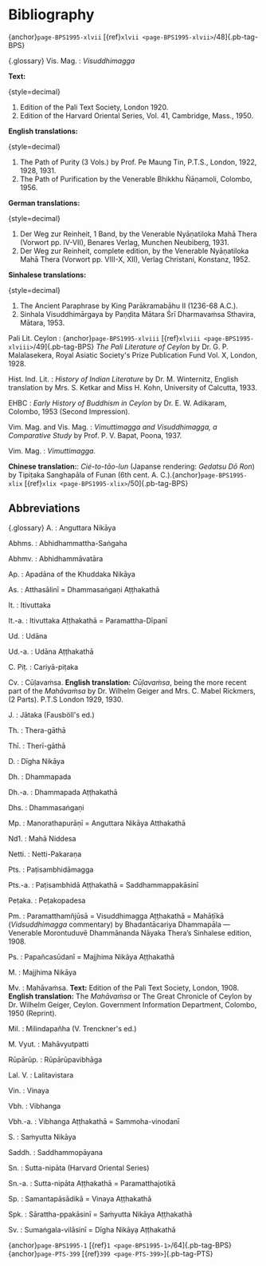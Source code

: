 

# Bibliography



{anchor}`page-BPS1995-xlvii` [{ref}`xlvii <page-BPS1995-xlvii>`/48]{.pb-tag-BPS} 
      



{.glossary}
Vis. Mag.
: *Visuddhimagga*
  
  **Text:**
  
  {style=decimal}
  1. Edition of the Pali Text Society, London 1920.
  2. Edition of the Harvard Oriental Series, Vol. 41, Cambridge, Mass., 1950.
  
  
  
  **English translations:**
  
  {style=decimal}
  1. The Path of Purity (3 Vols.) by Prof. Pe Maung Tin, P.T.S., London, 1922, 1928, 1931.
  2. The Path of Purification by the Venerable Bhikkhu Ñāṇamoli, Colombo, 1956.
  
  
  
  **German translations:**
  
  {style=decimal}
  1. Der Weg zur Reinheit, 1 Band, by the Venerable Nyāṇatiloka Mahā Thera (Vorwort pp. IV-VII), Benares Verlag, Munchen Neubiberg, 1931.
  2. Der Weg zur Reinheit, complete edition, by the Venerable Nyāṇatiloka Mahā Thera (Vorwort pp. VIII-X, XII), Verlag Christani, Konstanz, 1952.
  
  
  
  **Sinhalese translations:**
  
  {style=decimal}
  1. The Ancient Paraphrase by King Parākramabāhu II (1236-68 A.C.).
  2. Sinhala Visuddhimārgaya by Paṇḍita Mātara Śrī Dharmavaṁsa Sthavira, Mātara, 1953.
  
  

Pali Lit. Ceylon
: {anchor}`page-BPS1995-xlviii` [{ref}`xlviii <page-BPS1995-xlviii>`/49]{.pb-tag-BPS} *The Pali Literature of Ceylon* by Dr. G. P. Malalasekera, Royal Asiatic Society's Prize Publication Fund Vol. X, London, 1928.

Hist. Ind. Lit.
: *History of Indian Literature* by Dr. M. Winternitz, English translation by Mrs. S. Ketkar and Miss H. Kohn, University of Calcutta, 1933.

EHBC
: *Early History of Buddhism in Ceylon* by Dr. E. W. Adikaram, Colombo, 1953 (Second Impression).

Vim. Mag. and Vis. Mag.
: *Vimuttimagga and Visuddhimagga, a Comparative Study* by Prof. P. V. Bapat, Poona, 1937.

Vim. Mag.
: *Vimuttimagga.*
  
  **Chinese translation:**: *Cié-to-tāo-lun* (Japanse rendering: *Gedatsu Dō Ron*) by Tipiṭaka Sanghapāla of Funan (6th cent. A. C.).{anchor}`page-BPS1995-xlix` [{ref}`xlix <page-BPS1995-xlix>`/50]{.pb-tag-BPS} 

      

## Abbreviations





{.glossary}
A.
: Anguttara Nikāya

Abhms.
: Abhidhammattha-Saṅgaha

Abhmv.
: Abhidhammāvatāra

Ap.
: Apadāna of the Khuddaka Nikāya

As.
: Atthasālinī = Dhammasaṅgaṇi Aṭṭhakathā

It.
: Itivuttaka

It.-a.
: ltivuttaka Aṭṭhakathā = Paramattha-Dīpanī

Ud.
: Udāna

Ud.-a.
: Udāna Aṭṭhakathā

C. Piṭ.
: Cariyā-piṭaka

Cv.
: Cūḷavaṁsa. **English translation:** *Cūḷavaṁsa*, being the more recent part of the *Mahāvaṁsa* by Dr. Wilhelm Geiger and Mrs. C. Mabel Rickmers, (2 Parts). P.T.S London 1929, 1930. 

J.
: Jātaka (Fausböll's ed.)

Th.
: Thera-gāthā

Thī.
: Therī-gāthā

D.
: Dīgha Nikāya

Dh.
: Dhammapada

Dh.-a.
: Dhammapada Aṭṭhakathā

Dhs.
: Dhammasaṅgaṇi

Mp.
: Manorathapurāṇī = Anguttara Nikāya Atthakathā

Nd1.
: Mahā Niddesa

Netti.
: Netti-Pakaraṇa

Pts.
: Paṭisambhidāmagga

Pts.-a.
: Paṭisambhidā Aṭṭhakathā = Saddhammappakāsinī

Peṭaka.
: Peṭakopadesa

Pm.
: Paramatthamñjūsā = Visuddhimagga Aṭṭhakathā = Mahāṭīkā (*Vidsuddhimagga* commentary) by Bhadantācariya Dhammapāla — Venerable Morontuduvē Dhammānanda Nāyaka Thera’s Sinhalese edition, 1908.

Ps.
: Papañcasūdanī = Majjhima Nikāya Aṭṭhakathā

M.
: Majjhima Nikāya

Mv.
: Mahāvaṁsa. **Text:** Edition of the Pali Text Society, London, 1908. **English translation:** The *Mahāvaṁsa* or The Great Chronicle of Ceylon by Dr. Wilhelm Geiger, Ceylon. Government Information Department, Colombo, 1950 (Reprint).

Mil.
: Milindapañha (V. Trenckner's ed.)

M. Vyut.
: Mahāvyutpatti

Rūpārūp.
: Rūpārūpavibhāga

Lal. V.
: Lalitavistara

Vin.
: Vinaya

Vbh.
: Vibhanga

Vbh.-a.
: Vibhanga Aṭṭhakathā = Sammoha-vinodanī

S.
: Saṁyutta Nikāya

Saddh.
: Saddhammopāyana

Sn.
: Sutta-nipāta (Harvard Oriental Series)

Sn.-a.
: Sutta-nipāta Aṭṭhakathā = Paramatthajotikā

Sp.
: Samantapāsādikā = Vinaya Aṭṭhakathā

Spk.
: Sārattha-ppakāsinī = Saṁyutta Nikāya Aṭṭhakathā

Sv.
: Sumaṅgala-vilāsinī = Dīgha Nikāyạ Aṭṭhakathā

      

{anchor}`page-BPS1995-1` [{ref}`1 <page-BPS1995-1>`/64]{.pb-tag-BPS}  {anchor}`page-PTS-399` [{ref}`399 <page-PTS-399>`]{.pb-tag-PTS} 